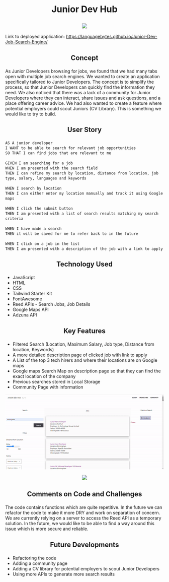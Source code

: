# <p align = "center" > Junior Dev Hub </p>


 <p align="center">
  <img src="assets/screenshots/home-page-gif3.gif"/>
</p>


Link to deployed application: https://languagebytes.github.io/Junior-Dev-Job-Search-Engine/

## <p align="center"> Concept </p>

As Junior Developers browsing for jobs, we found that we had many tabs open with multiple job search engines. We wanted to create an application  specifically tailored to Junior Developers. The concept is to simplify the process, so that Junior Developers can quickly find the information they need. We also noticed that there was a lack of a community for Junior Developers where they can interact, share issues and ask questions, and a place offering career advice. We had also wanted to create a feature where potential employers could scout Juniors (CV Library). This is something we would like to try to build.


##  <p align="center"> User Story </p>

```
AS A junior developer
I WANT to be able to search for relevant job opportunities 
SO THAT I can find jobs that are relevant to me

GIVEN I am searching for a job
WHEN I am presented with the search field
THEN I can refine my search by location, distance from location, job type, salary, languages and keywords

WHEN I search by location
THEN I can either enter my location manually and track it using Google maps

WHEN I click the submit button
THEN I am presented with a list of search results matching my search criteria

WHEN I have made a search 
THEN it will be saved for me to refer back to in the future

WHEN I click on a job in the list
THEN I am presented with a description of the job with a link to apply
```

##  <p align="center"> Technology Used </p>

- JavaScript 
- HTML 
- CSS 
- Tailwind Starter Kit
- FontAwesome
- Reed APIs - Search Jobs, Job Details
- Google Maps API
- Adzuna API


##  <p align="center"> Key Features </p>

- Filtered Search (Location, Maximum Salary, Job type, Distance from location, Keywords) 
- A more detailed description page of clicked job with link to apply
- A List of the top 3 tech hirers and where their locations are on Google maps
- Google maps Search Map on description page so that they can find the exact location of the company
- Previous searches stored in Local Storage
- Community Page with information


 <p align="center">
  <img src="assets/screenshots/results-page-gif.gif"/>
</p>



 <p align="center">
  <img src="assets/screenshots/description-page-gif.gif"/>
</p>



##  <p align="center"> Comments on Code and Challenges </p>

The code contains functions which are quite repetitive. In the future we can refactor the code to make it more DRY and work on separation of concern. We are currently relying on a server to access the Reed API as a temporary solution. In the future, we would like to be able to find a way around this issue which is more secure and reliable.

##  <p align="center"> Future Developments </p>

- Refactoring the code
- Adding a community page
- Adding a CV library for potential employers to scout Junior Developers
- Using more APIs to generate more search results
